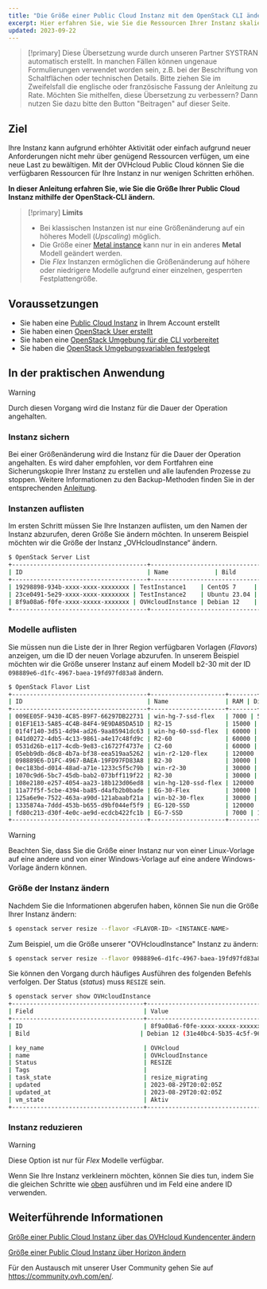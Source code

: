 ```yaml
---
title: "Die Größe einer Public Cloud Instanz mit dem OpenStack CLI ändern"
excerpt: Hier erfahren Sie, wie Sie die Ressourcen Ihrer Instanz skalieren, um mit steigenden Aktivitäten fertig zu werden
updated: 2023-09-22
---
```


> [!primary]
> Diese Übersetzung wurde durch unseren Partner SYSTRAN automatisch erstellt. In manchen Fällen können ungenaue Formulierungen verwendet worden sein, z.B. bei der Beschriftung von Schaltflächen oder technischen Details. Bitte ziehen Sie im Zweifelsfall die englische oder französische Fassung der Anleitung zu Rate. Möchten Sie mithelfen, diese Übersetzung zu verbessern? Dann nutzen Sie dazu bitte den Button "Beitragen" auf dieser Seite.
>

## Ziel

Ihre Instanz kann aufgrund erhöhter Aktivität oder einfach aufgrund neuer Anforderungen nicht mehr über genügend Ressourcen verfügen, um eine neue Last zu bewältigen. Mit der OVHcloud Public Cloud können Sie die verfügbaren Ressourcen für Ihre Instanz in nur wenigen Schritten erhöhen.

**In dieser Anleitung erfahren Sie, wie Sie die Größe Ihrer Public Cloud Instanz mithilfe der OpenStack-CLI ändern.**

> [!primary]
> **Limits**
>
> - Bei klassischen Instanzen ist nur eine Größenänderung auf ein höheres Modell (*Upscaling*) möglich.
> - Die Größe einer [Metal instance](https://www.ovhcloud.com/de/public-cloud/metal-instances/)  kann nur in ein anderes **Metal** Modell geändert werden.
> - Die *Flex* Instanzen ermöglichen die Größenänderung auf höhere oder niedrigere Modelle aufgrund einer einzelnen, gesperrten Festplattengröße.
>

## Voraussetzungen

- Sie haben eine [Public Cloud Instanz](https://www.ovhcloud.com/de/public-cloud/) in Ihrem Account erstellt
- Sie haben einen [OpenStack User erstellt](/pages/public_cloud/compute/create_and_delete_a_user)
- Sie haben eine [OpenStack Umgebung für die CLI vorbereitet](/pages/platform/public-cloud/prepare_the_environment_for_using_the_openstack_api)
- Sie haben die [OpenStack Umgebungsvariablen festgelegt](/pages/platform/public-cloud/loading_openstack_environment_variables)

## In der praktischen Anwendung

> [!warning]
>
> Durch diesen Vorgang wird die Instanz für die Dauer der Operation angehalten.
>

### Instanz sichern

Bei einer Größenänderung wird die Instanz für die Dauer der Operation angehalten. Es wird daher empfohlen, vor dem Fortfahren eine Sicherungskopie Ihrer Instanz zu erstellen und alle laufenden Prozesse zu stoppen. Weitere Informationen zu den Backup-Methoden finden Sie in der entsprechenden [Anleitung](/pages/platform/public-cloud/save_an_instance).

### Instanzen auflisten

Im ersten Schritt müssen Sie Ihre Instanzen auflisten, um den Namen der Instanz abzurufen, deren Größe Sie ändern möchten. In unserem Beispiel möchten wir die Größe der Instanz „OVHcloudInstance“ ändern.

```bash
$ OpenStack Server List
+--------------------------------------+----------------------------------------------------------------+--------+---------------------------------------------+
| ID                                   | Name             | Bild      | Flavor |        | Status | Networks                                    | 
+--------------------------------------+----------------------------------------------------------------+--------+---------------------------------------------+
| 19298898-934b-xxxx-xxxx-xxxxxxxx | TestInstance1    | CentOS 7     | D2-2 |        | AKTIV | Ext-Net=111.112.113.9, 2607:5300:xxx:xxxx::ae9                                                       
| 23ce0491-5e29-xxxx-xxxx-xxxxxxxx | TestInstance2    | Ubuntu 23.04 | D2-2 |        | AKTIV | Ext-Net=111.112.113.61, 2607:5300:xxx:xxxx::c0a                                                          
| 8f9a08a6-f0fe-xxxx-xxxxx-xxxxxxx | OVHcloudInstance | Debian 12    | B2-7 |        | AKTIV | ext-net=111.112.113.200, 2607:5300:xxx:xxxx::9a3                                  
+--------------------------------------+----------------------------------------------------------------+--------+----------------------------------------------+
```

### Modelle auflisten <a name="flavorlist"></a>

Sie müssen nun die Liste der in Ihrer Region verfügbaren Vorlagen (*Flavors*) anzeigen, um die ID der neuen Vorlage abzurufen. In unserem Beispiel möchten wir die Größe unserer Instanz auf einem Modell b2-30 mit der ID `098889e6-d1fc-4967-baea-19fd97fd83a8` ändern.

```bash
$ OpenStack Flavor List
+--------------------------------------+---------------------+--------+------+-----------+-------+-----------+
| ID                                   | Name                | RAM | Disk | Ephemeral | VCPUs | is public |
+--------------------------------------+---------------------+--------+------+-----------+-------+-----------+
| 009EE05F-9430-4C85-B9F7-66297DB22731 | win-hg-7-ssd-flex   | 7000 | 50 | 0 | 2 | True      |
| 01EF1E13-5A85-4C4B-84F4-9E9DA85DA51D | R2-15               | 15000 | 50 | 0 | 2 | True      |
| 01f4f140-3d51-4d94-ad26-9aa85941dc63 | win-hg-60-ssd-flex  | 60000 | 50 | 0 | 16 | True      |
| 041d0272-4db5-4c13-9861-a4e17c48fd9c | R2-60               | 60000 | 100 | 0 | 4 | True      |
| 0531d26b-e117-4cdb-9e83-c16727f4737e | C2-60               | 60000 | 400 | 0 | 16 | True      |
| 05ebb9db-d6c8-4b7a-bf38-eea519aa5262 | win-r2-120-flex     | 120000 | 50 | 0 | 8 | True      |
| 098889E6-D1FC-4967-BAEA-19FD97FD83A8 | B2-30               | 30000 | 200 | 0 | 8 | True      |
| 0ec183bd-d014-48ad-a71e-1233c5f5c79b | win-r2-30           | 30000 | 50 | 0 | 2 | True      |
| 1070c9d6-5bc7-45db-bab2-073bff119f22 | R2-30               | 30000 | 50 | 0 | 2 | True      |
| 108e2180-e257-4054-aa23-18b123d06ed8 | win-hg-120-ssd-flex | 120000 | 50 | 0 | 32 | True      |
| 11a77f5f-5cbe-4394-ba85-d4afb2b0bade | EG-30-Flex          | 30000 | 50 | 0 | 8 | True      |
| 125a6e9e-7522-463a-a90d-121abaabf21a | win-b2-30-flex      | 30000 | 50 | 0 | 8 | True      |
| 1335874a-7ddd-453b-b655-d9bf044ef5f9 | EG-120-SSD          | 120000 | 800 | 0 | 32 | True      |
| fd80c213-d30f-4e0c-ae9d-ecdcb422fc1b | EG-7-SSD            | 7000 | 100 | 0 | 2 | True      |
+--------------------------------------+---------------------+--------+------+-----------+-------+-----------+
```

> [!warning]
> Beachten Sie, dass Sie die Größe einer Instanz nur von einer Linux-Vorlage auf eine andere und von einer Windows-Vorlage auf eine andere Windows-Vorlage ändern können.

### Größe der Instanz ändern

Nachdem Sie die Informationen abgerufen haben, können Sie nun die Größe Ihrer Instanz ändern:

```bash
$ openstack server resize --flavor <FLAVOR-ID> <INSTANCE-NAME>
```

Zum Beispiel, um die Größe unserer "OVHcloudInstance" Instanz zu ändern:

```bash
$ openstack server resize --flavor 098889e6-d1fc-4967-baea-19fd97fd83a8 OVHcloudinstance
```

Sie können den Vorgang durch häufiges Ausführen des folgenden Befehls verfolgen. Der Status (*status*) muss `RESIZE` sein.

```bash
$ openstack server show OVHcloudInstance
+-------------------------------------+----------------------------------------------------------------------------------------------------------------------------------------------------------------------------------------------------+
| Field                               | Value                                                                                                                                                                                              |
+-------------------------------------+----------------------------------------------------------------------------------------------------------------------------------------------------------------------------------------------------+
| ID                                  | 8f9a08a6-f0fe-xxxx-xxxxx-xxxxxxx                                                                                                                                                              |
| Bild                               | Debian 12 (31e40bc4-5b35-4c5f-96ff-37df3660dec0)                                                                                                                                                   |

| key_name                            | OVHcloud                                                                                                                                                                                               |
| name                                | OVHcloudInstance                                                                                                                                                                                     |
| Status                              | RESIZE                                                                                                                                                                                             |
| Tags                                |                                                                                                                                                                                                    |
| task_state                          | resize_migrating                                                                                                                                                                                   |
| updated                             | 2023-08-29T20:02:05Z                                                                                                                                                                               |
| updated_at                          | 2023-08-29T20:02:05Z                                                                                                                                                                               |
| vm_state                            | Aktiv           
+-------------------------------------+----------------------------------------------------------------------------------------------------------------------------------------------------------------------------------------------------+
```

### Instanz reduzieren

> [!warning]
> Diese Option ist nur für *Flex* Modelle verfügbar.
>

Wenn Sie Ihre Instanz verkleinern möchten, können Sie dies tun, indem Sie die gleichen Schritte wie [oben](#flavorlist) ausführen und im Feld <FLAVOR-ID> eine andere ID verwenden.

## Weiterführende Informationen

[Größe einer Public Cloud Instanz über das OVHcloud Kundencenter ändern](/pages/public_cloud/compute/resize_instance_manager)

[Größe einer Public Cloud Instanz über Horizon ändern](/pages/public_cloud/compute/resize_of_an_instance)

Für den Austausch mit unserer User Community gehen Sie auf <https://community.ovh.com/en/>.
